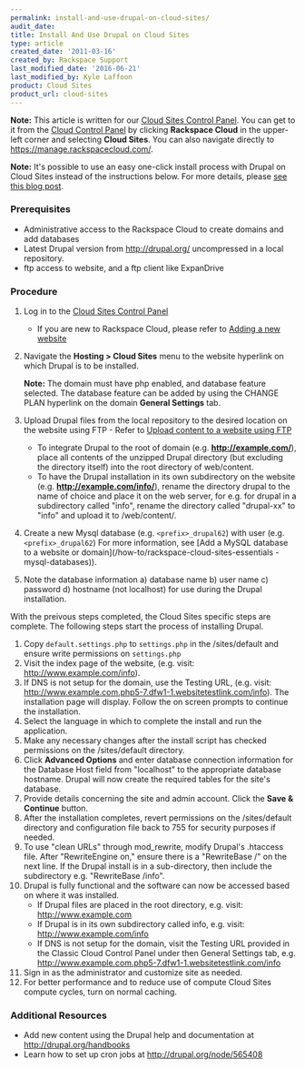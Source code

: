 ```yaml
---
permalink: install-and-use-drupal-on-cloud-sites/
audit_date:
title: Install And Use Drupal on Cloud Sites
type: article
created_date: '2011-03-16'
created_by: Rackspace Support
last_modified_date: '2016-06-21'
last_modified_by: Kyle Laffoon
product: Cloud Sites
product_url: cloud-sites
---
```


**Note:** This article is written for our [Cloud Sites Control Panel](https://manage.rackspacecloud.com/). You can get to it from the [Cloud Control Panel](https://mycloud.rackspace.com) by clicking **Rackspace Cloud** in the upper-left corner and selecting **Cloud Sites**. You can also navigate directly to <https://manage.rackspacecloud.com/>.

**Note:**  It's possible to use an easy one-click install process with
Drupal on Cloud Sites instead of the instructions below. For more
details, please [see this blog post](http://www.rackspace.com/blog/install-drupal-and-joomla-on-rackspace-cloud-sites-with-one-click/).

### Prerequisites

-   Administrative access to the Rackspace Cloud to create domains and
    add databases
-   Latest Drupal version from <http://drupal.org/> uncompressed in a
    local repository.
-   ftp access to website, and a ftp client like ExpanDrive

### Procedure

1. Log in to the [Cloud Sites Control Panel](http://manage.rackspacecloud.com/pages/Login.jsp%7C "http://manage.rackspacecloud.com/pages/Login.jsp|")
    -   If you are new to Rackspace Cloud, please refer to [Adding a new website](/how-to/getting-started-with-cloud-sites-how-to-add-a-new-website)
2. Navigate the **Hosting > Cloud Sites** menu to the website hyperlink
   on which Drupal is to be installed.

    **Note:** The domain must have php enabled, and database feature selected. The database feature can be added by using the CHANGE PLAN hyperlink on the domain **General Settings** tab.

3. Upload Drupal files from the local repository to the desired
   location on the website using FTP - Refer to [Upload content to a website using FTP](/how-to/getting-started-with-cloud-sites-uploading-your-content)
    -   To integrate Drupal to the root of domain (e.g.
        **http://example.com/**), place all contents of the unzipped Drupal
        directory (but excluding the directory itself) into the root
        directory of web/content.
    -   To have the Drupal installation in its own subdirectory on the
        website (e.g. **http://example.com/info/**), rename the directory
        drupal to the name of choice and place it on the web server,
        for e.g. for drupal in a subdirectory called "info", rename the
        directory called "drupal-xx" to "info" and upload it
        to /web/content/.
4. Create a new Mysql database (e.g. `<prefix>_drupal62`) with
    user (e.g. `<prefix>_drupal62`) For more information, see [Add a MySQL
    database to a website or domain](/how-to/rackspace-cloud-sites-essentials
      -mysql-databases)).
5. Note the database information a) database name b) user name c)
    password d) hostname (not localhost) for use during the
    Drupal installation.

With the preivous steps completed, the Cloud Sites specific steps are complete.
The following steps start the process of installing Drupal.

1. Copy `default.settings.php` to `settings.php` in the
   /sites/default and ensure write permissions on `settings.php`
2. Visit the index page of the website, (e.g. visit:
  http://www.example.com/info).
3. If DNS is not setup for the domain, use the Testing URL, (e.g.
   visit: http://www.example.com.php5-7.dfw1-1.websitetestlink.com/info).
   The installation page will display. Follow the on screen prompts to
   continue the installation.
4. Select the language in which to complete the install and run the application.
5. Make any necessary changes after the install script has checked
   permissions on the /sites/default directory.
6. Click **Advanced Options** and enter database connection information
   for the Database Host field from "localhost"
   to the appropriate database hostname. Drupal will now create the
   required tables for the site's database.
7. Provide details concerning the site and admin account. Click the
   **Save & Continue** button.
8. After the installation completes, revert permissions on the
   /sites/default directory and configuration file back to 755 for
   security purposes if needed.
9. To use "clean URLs" through mod_rewrite, modify Drupal's
   .htaccess file. After "RewriteEngine on," ensure there is a
   "RewriteBase /" on the next line. If the Drupal install is in a
   sub-directory, then include the subdirectory e.g.
   "RewriteBase /info".
10. Drupal is fully functional and the software can now be accessed
    based on where it was installed.
    -   If Drupal files are placed in the root directory, e.g. visit:
        http://www.example.com
    -   If Drupal is in its own subdirectory called info, e.g. visit:
        http://www.example.com/info
    -   If DNS is not setup for the domain, visit the Testing
        URL provided in the Classic Cloud Control Panel under then
        General Settings tab, e.g.
        http://www.example.com.php5-7.dfw1-1.websitetestlink.com/info
11. Sign in as the administrator and customize site as needed.
12. For better performance and to reduce use of compute Cloud Sites
    compute cycles, turn on normal caching.

### Additional Resources

-   Add new content using the Drupal help and documentation at
    <http://drupal.org/handbooks>
-   Learn how to set up cron jobs at <http://drupal.org/node/565408>
